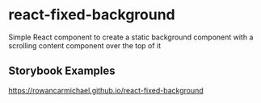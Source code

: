 # react-fixed-background
Simple React component to create a static background component with a scrolling content component over the top of it

## Storybook Examples
https://rowancarmichael.github.io/react-fixed-background
